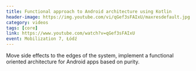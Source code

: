 ```yaml
---
title: Functional approach to Android architecture using Kotlin
header-image: https://img.youtube.com/vi/qGef3sFAIxU/maxresdefault.jpg
category: videos
tags: [core]
link: https://www.youtube.com/watch?v=qGef3sFAIxU
event: Mobilization 7, Łódź
---
```

Move side effects to the edges of the system, implement a functional oriented architecture for Android apps based on purity.
